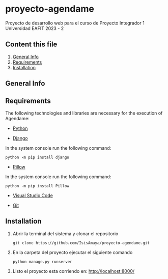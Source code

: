 # proyecto-agendame
Proyecto de desarrollo web para el curso de Proyecto Integrador 1 Universidad EAFIT 2023 - 2

## Content this file
1. [General Info](#general-info)
2. [Requirements](#requirements)
3. [Installation](#Installation)

## General Info

## Requirements

The following technologies and libraries are necessary for the execution of Agendame:

* [Python](https://www.python.org/downloads/) 

* [Django](https://www.djangoproject.com/)
  
In the system console run the following command:

`python -m pip install django`

* [Pillow](https://pypi.org/project/Pillow/)
  
In the system console run the following command:

`python -m pip install Pillow`

* [Visual Studio Code](https://code.visualstudio.com/)

* [Git](https://git-scm.com/downloads)


## Installation 
1. Abrir la terminal del sistema y clonar el repositorio

   `git clone https://github.com/IsisAmaya/proyecto-agendame.git`

2. En la carpeta del proyecto ejecutar el siguiente comando

   `python manage.py runserver`

3. Listo el proyecto esta corriendo en: [http://localhost:8000/](http://localhost:8000/)





